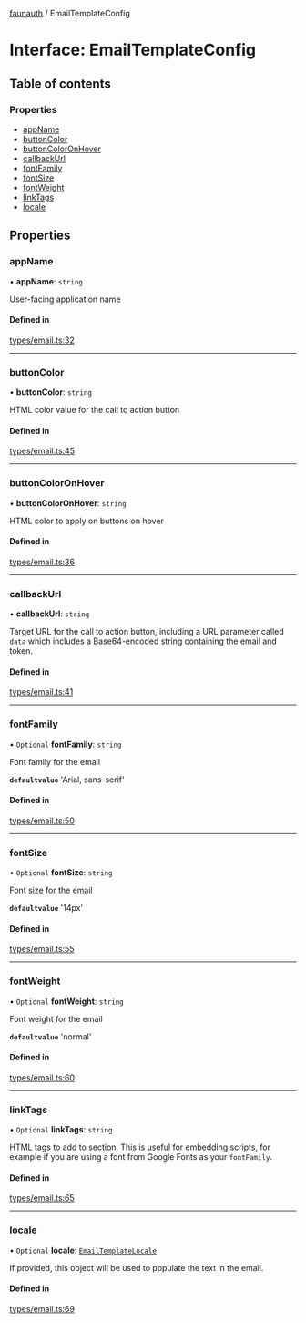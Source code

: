 [faunauth](../index.md) / EmailTemplateConfig

# Interface: EmailTemplateConfig

## Table of contents

### Properties

- [appName](EmailTemplateConfig.md#appname)
- [buttonColor](EmailTemplateConfig.md#buttoncolor)
- [buttonColorOnHover](EmailTemplateConfig.md#buttoncoloronhover)
- [callbackUrl](EmailTemplateConfig.md#callbackurl)
- [fontFamily](EmailTemplateConfig.md#fontfamily)
- [fontSize](EmailTemplateConfig.md#fontsize)
- [fontWeight](EmailTemplateConfig.md#fontweight)
- [linkTags](EmailTemplateConfig.md#linktags)
- [locale](EmailTemplateConfig.md#locale)

## Properties

### appName

• **appName**: `string`

User-facing application name

#### Defined in

[types/email.ts:32](https://github.com/alexnitta/faunauth/blob/50078b7/src/types/email.ts#L32)

___

### buttonColor

• **buttonColor**: `string`

HTML color value for the call to action button

#### Defined in

[types/email.ts:45](https://github.com/alexnitta/faunauth/blob/50078b7/src/types/email.ts#L45)

___

### buttonColorOnHover

• **buttonColorOnHover**: `string`

HTML color to apply on buttons on hover

#### Defined in

[types/email.ts:36](https://github.com/alexnitta/faunauth/blob/50078b7/src/types/email.ts#L36)

___

### callbackUrl

• **callbackUrl**: `string`

Target URL for the call to action button, including a URL parameter called `data` which
includes a Base64-encoded string containing the email and token.

#### Defined in

[types/email.ts:41](https://github.com/alexnitta/faunauth/blob/50078b7/src/types/email.ts#L41)

___

### fontFamily

• `Optional` **fontFamily**: `string`

Font family for the email

**`defaultvalue`** 'Arial, sans-serif'

#### Defined in

[types/email.ts:50](https://github.com/alexnitta/faunauth/blob/50078b7/src/types/email.ts#L50)

___

### fontSize

• `Optional` **fontSize**: `string`

Font size for the email

**`defaultvalue`** '14px'

#### Defined in

[types/email.ts:55](https://github.com/alexnitta/faunauth/blob/50078b7/src/types/email.ts#L55)

___

### fontWeight

• `Optional` **fontWeight**: `string`

Font weight for the email

**`defaultvalue`** 'normal'

#### Defined in

[types/email.ts:60](https://github.com/alexnitta/faunauth/blob/50078b7/src/types/email.ts#L60)

___

### linkTags

• `Optional` **linkTags**: `string`

HTML <link> tags to add to <head> section. This is useful for embedding scripts, for example
if you are using a font from Google Fonts as your `fontFamily`.

#### Defined in

[types/email.ts:65](https://github.com/alexnitta/faunauth/blob/50078b7/src/types/email.ts#L65)

___

### locale

• `Optional` **locale**: [`EmailTemplateLocale`](EmailTemplateLocale.md)

If provided, this object will be used to populate the text in the email.

#### Defined in

[types/email.ts:69](https://github.com/alexnitta/faunauth/blob/50078b7/src/types/email.ts#L69)
